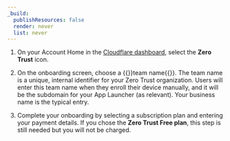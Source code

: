 ```yaml
---
_build:
  publishResources: false
  render: never
  list: never
---
```


1. On your Account Home in the [Cloudflare dashboard](https://dash.cloudflare.com/), select the **Zero Trust** icon.

2. On the onboarding screen, choose a {{<glossary-tooltip term_id="team name">}}team name{{</glossary-tooltip>}}. The team name is a unique, internal identifier for your Zero Trust organization. Users will enter this team name when they enroll their device manually, and it will be the subdomain for your App Launcher (as relevant). Your business name is the typical entry.

3. Complete your onboarding by selecting a subscription plan and entering your payment details. If you chose the **Zero Trust Free plan**, this step is still needed but you will not be charged.
